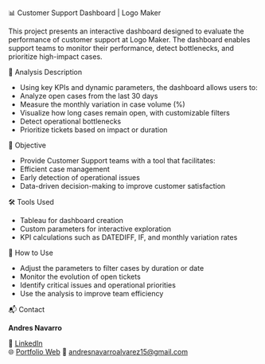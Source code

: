 📊 Customer Support Dashboard | Logo Maker

This project presents an interactive dashboard designed to evaluate the performance of customer support at Logo Maker. The dashboard enables support teams to monitor their performance, detect bottlenecks, and prioritize high-impact cases.

🧠 Analysis Description

- Using key KPIs and dynamic parameters, the dashboard allows users to:
- Analyze open cases from the last 30 days
- Measure the monthly variation in case volume (%)
- Visualize how long cases remain open, with customizable filters
- Detect operational bottlenecks
- Prioritize tickets based on impact or duration

🎯 Objective

- Provide Customer Support teams with a tool that facilitates:
- Efficient case management
- Early detection of operational issues
- Data-driven decision-making to improve customer satisfaction

🛠️ Tools Used

- Tableau for dashboard creation
- Custom parameters for interactive exploration
- KPI calculations such as DATEDIFF, IF, and monthly variation rates

🚀 How to Use

- Adjust the parameters to filter cases by duration or date
- Monitor the evolution of open tickets
- Identify critical issues and operational priorities
- Use the analysis to improve team efficiency

📬 Contact

**Andres Navarro**

🔗 [LinkedIn](https://www.linkedin.com/in/andr%C3%A9s-navarro77/)  
🌐 [Portfolio Web](https://andres-navarro-portfolio.netlify.app/)
📧 andresnavarroalvarez15@gmail.com  
